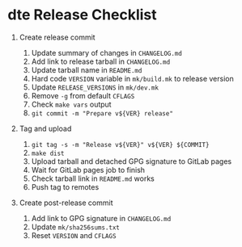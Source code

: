 dte Release Checklist
=====================

1. Create release commit
   1. Update summary of changes in `CHANGELOG.md`
   2. Add link to release tarball in `CHANGELOG.md`
   3. Update tarball name in `README.md`
   4. Hard code `VERSION` variable in `mk/build.mk` to release version
   5. Update `RELEASE_VERSIONS` in `mk/dev.mk`
   6. Remove `-g` from default `CFLAGS`
   7. Check `make vars` output
   8. `git commit -m "Prepare v${VER} release"`

2. Tag and upload
   1. `git tag -s -m "Release v${VER}" v${VER} ${COMMIT}`
   2. `make dist`
   3. Upload tarball and detached GPG signature to GitLab pages
   4. Wait for GitLab pages job to finish
   5. Check tarball link in `README.md` works
   6. Push tag to remotes

3. Create post-release commit
   1. Add link to GPG signature in `CHANGELOG.md`
   2. Update `mk/sha256sums.txt`
   3. Reset `VERSION` and `CFLAGS`

